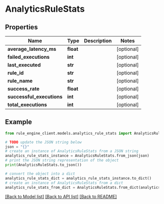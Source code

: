 # AnalyticsRuleStats


## Properties

Name | Type | Description | Notes
------------ | ------------- | ------------- | -------------
**average_latency_ms** | **float** |  | [optional] 
**failed_executions** | **int** |  | [optional] 
**last_executed** | **str** |  | [optional] 
**rule_id** | **str** |  | [optional] 
**rule_name** | **str** |  | [optional] 
**success_rate** | **float** |  | [optional] 
**successful_executions** | **int** |  | [optional] 
**total_executions** | **int** |  | [optional] 

## Example

```python
from rule_engine_client.models.analytics_rule_stats import AnalyticsRuleStats

# TODO update the JSON string below
json = "{}"
# create an instance of AnalyticsRuleStats from a JSON string
analytics_rule_stats_instance = AnalyticsRuleStats.from_json(json)
# print the JSON string representation of the object
print(AnalyticsRuleStats.to_json())

# convert the object into a dict
analytics_rule_stats_dict = analytics_rule_stats_instance.to_dict()
# create an instance of AnalyticsRuleStats from a dict
analytics_rule_stats_from_dict = AnalyticsRuleStats.from_dict(analytics_rule_stats_dict)
```
[[Back to Model list]](../README.md#documentation-for-models) [[Back to API list]](../README.md#documentation-for-api-endpoints) [[Back to README]](../README.md)


